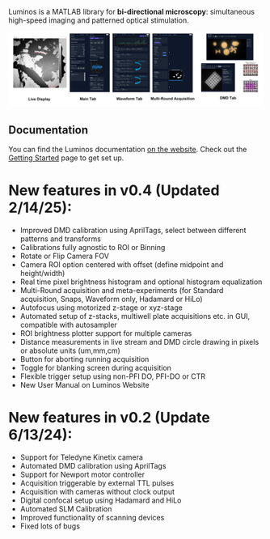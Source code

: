 
Luminos is a MATLAB library for **bi-directional microscopy**: simultaneous high-speed imaging and patterned optical stimulation.

![](./imgs/luminos-main.png)

## Documentation

You can find the Luminos documentation [on the website](https://luminosmicroscopy.com). Check out the [Getting Started](https://www.luminosmicroscopy.com/getting-started) page to get set up.

# New features in v0.4 (Updated 2/14/25):

- Improved DMD calibration using AprilTags, select between different patterns and transforms
- Calibrations fully agnostic to ROI or Binning
- Rotate or Flip Camera FOV
- Camera ROI option centered with offset (define midpoint and height/width)
- Real time pixel brightness histogram and optional histogram equalization
- Multi-Round acquisition and meta-experiments (for Standard acquisition, Snaps, Waveform only, Hadamard or HiLo)
- Autofocus using motorized z-stage or xyz-stage
- Automated setup of z-stacks, multiwell plate acquisitions etc. in GUI, compatible with autosampler
- ROI brightness plotter support for multiple cameras
- Distance measurements in live stream and DMD circle drawing in pixels or absolute units (um,mm,cm)
- Button for aborting running acquisition
- Toggle for blanking screen during acquisition
- Flexible trigger setup using non-PFI DO, PFI-DO or CTR
- New User Manual on Luminos Website

# New features in v0.2 (Update 6/13/24):

- Support for Teledyne Kinetix camera
- Automated DMD calibration using AprilTags
- Support for Newport motor controller
- Acquisition triggerable by external TTL pulses
- Acquisition with cameras without clock output
- Digital confocal setup using Hadamard and HiLo
- Automated SLM Calibration
- Improved functionality of scanning devices
- Fixed lots of bugs

